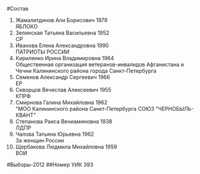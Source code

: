 #Состав
1. Жамалитдинов Али Борисович 1979   
    ЯБЛОКО
2. Зелинская Татьяна Васильевна 1952   
    СР
3. Иванова Елена Александровна 1990   
    ПАТРИОТЫ РОССИИ
4. Кириленко Ирина Владимировна 1964   
    Общественная организация ветеранов-инвалидов Афганистана и Чечни Калининского района города Санкт-Петербурга
5. Семенов Александр Сергеевич 1966   
    ЕР
6. Скворцов Вячеслав Алексеевич 1955   
    КПРФ
7. Смирнова Галина Михайловна 1962   
    "МОО Калининского района Санкт-Петербурга СОЮЗ "ЧЕРНОБЫЛЬ- КВАНТ"
8. Степанова Раиса Вениаминовна 1938   
    ЛДПР
9. Чалова Татьяна Юрьевна 1962   
    За женщин России
10. Щербакова Людмила Михайловна 1959   
    ВОИ

#Выборы-2012
##Номер УИК
393